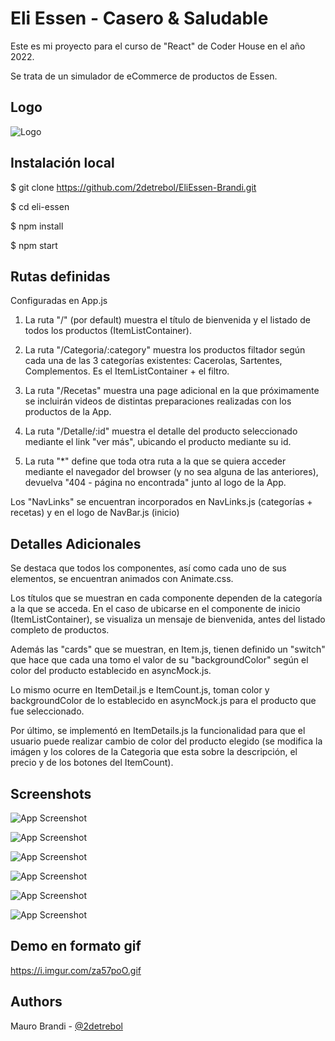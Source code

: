 
# Eli Essen - Casero & Saludable

Este es mi proyecto para el curso de "React" de Coder House en el año 2022.

Se trata de un simulador de eCommerce de productos de Essen.





## Logo
![Logo](https://i.imgur.com/BirJ9jh.png)


## Instalación local

$ git clone https://github.com/2detrebol/EliEssen-Brandi.git

$ cd eli-essen

$ npm install

$ npm start


## Rutas definidas

Configuradas en App.js

1. La ruta "/" (por default) muestra el título de bienvenida y el listado de todos los productos (ItemListContainer).

2. La ruta "/Categoria/:category" muestra los productos filtador según cada una de las 3 categorías existentes: Cacerolas, Sartentes, Complementos. Es el ItemListContainer + el filtro.

3. La ruta "/Recetas" muestra una page adicional en la que próximamente se incluirán videos de distintas preparaciones realizadas con los productos de la App.

4. La ruta "/Detalle/:id" muestra el detalle del producto seleccionado mediante el link "ver más", ubicando el producto mediante su id.

5. La ruta "*" define que toda otra ruta a la que se quiera acceder mediante el navegador del browser (y no sea alguna de las anteriores), devuelva "404 - página no encontrada" junto al logo de la App.

Los "NavLinks" se encuentran incorporados en NavLinks.js (categorías + recetas) y en el logo de NavBar.js (inicio)





## Detalles Adicionales

Se destaca que todos los componentes, así como cada uno de sus elementos, se encuentran animados con Animate.css.

Los títulos que se muestran en cada componente dependen de la categoría a la que se acceda. En el caso de ubicarse en el componente de inicio (ItemListContainer), se visualiza un mensaje de bienvenida, antes del listado completo de productos.

Además las "cards" que se muestran, en Item.js, tienen definido un "switch" que hace que cada una tomo el valor de su "backgroundColor" según el color del producto establecido en asyncMock.js.

Lo mismo ocurre en ItemDetail.js e ItemCount.js, toman color y backgroundColor de lo establecido en asyncMock.js para el producto que fue seleccionado.

Por último, se implementó en ItemDetails.js la funcionalidad para que el usuario puede realizar cambio de color del producto elegido (se modifica la imágen y los colores de la Categoria que esta sobre la descripción, el precio y de los botones del ItemCount).


## Screenshots

![App Screenshot](https://i.imgur.com/ESHW5kH.jpg)



![App Screenshot](https://i.imgur.com/NypyogX.jpg)



![App Screenshot](https://i.imgur.com/8pRHP1z.jpg)


![App Screenshot](https://i.imgur.com/9ljDqoF.jpg)


![App Screenshot](https://i.imgur.com/7jHhk6h.jpg)

![App Screenshot](https://i.imgur.com/G4Er4MV.jpg)




## Demo en formato gif

https://i.imgur.com/za57poO.gif


## Authors

Mauro Brandi - [@2detrebol](https://www.github.com/2detrebol)

